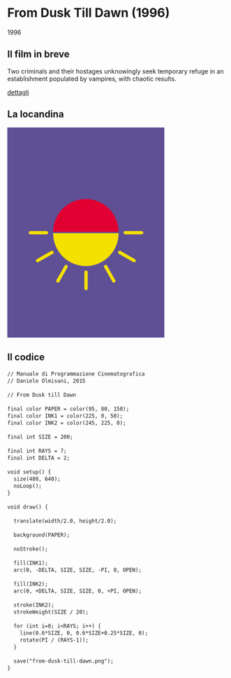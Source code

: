 # From Dusk Till Dawn (1996)

1996

## Il film in breve
Two criminals and their hostages unknowingly seek temporary refuge in an establishment populated by vampires, with chaotic results.

[dettagli](https://www.imdb.com/title/tt0116367/)

## La locandina
<img src="from-dusk-till-dawn.png"  width="360px" title="From Dusk Till Dawn">


## Il codice
```processing
// Manuale di Programmazione Cinematografica
// Daniele Olmisani, 2015

// From Dusk till Dawn

final color PAPER = color(95, 80, 150);
final color INK1 = color(225, 0, 50);
final color INK2 = color(245, 225, 0);

final int SIZE = 200;

final int RAYS = 7;
final int DELTA = 2;

void setup() {
  size(480, 640);
  noLoop();
}

void draw() {
  
  translate(width/2.0, height/2.0);
  
  background(PAPER);
  
  noStroke();
  
  fill(INK1);
  arc(0, -DELTA, SIZE, SIZE, -PI, 0, OPEN);
  
  fill(INK2);
  arc(0, +DELTA, SIZE, SIZE, 0, +PI, OPEN);
  
  stroke(INK2);
  strokeWeight(SIZE / 20);
  
  for (int i=0; i<RAYS; i++) {
    line(0.6*SIZE, 0, 0.6*SIZE+0.25*SIZE, 0);
    rotate(PI / (RAYS-1));
  }
  
  save("from-dusk-till-dawn.png");
}
```
